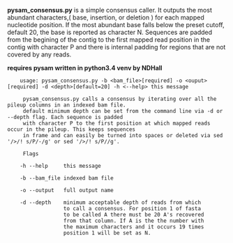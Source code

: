 **pysam_consensus.py** is a simple consensus caller. It outputs the most abundant characters,( base, insertion, or deletion ) for each mapped nucleotide position. If the most abundant base falls below the preset cutoff, default 20, the base is reported as character N. Sequences are padded from the begining of the contig to the first mapped read position in the contig with character P and there is internal padding for regions that are not covered by any reads. 
 


**requires pysam
written in python3.4 venv by NDHall**




```
    usage: pysam_consensus.py -b <bam_file>[required] -o <ouput>[required] -d <depth>[default=20] -h <--help> this message

     pysam_consensus.py calls a consensus by iterating over all the pileup columns in an indexed bam file.
     default minimum depth can be set from the command line via -d or --depth flag. Each sequence is padded
     with character P to the first position at which mapped reads occur in the pileup. This keeps sequences
     in frame and can easily be turned into spaces or deleted via sed '/>/! s/P/-/g' or sed '/>/! s/P//g'. 

     Flags

    -h --help     this message
    
    -b --bam_file indexed bam file
   
    -o --output   full output name 

    -d --depth    minimum acceptable depth of reads from which
                  to call a consensus. For position 1 of fasta
                  to be called A there must be 20 A's recovered
                  from that column. If A is the the number with 
                  the maximum characters and it occurs 19 times
                  position 1 will be set as N. 


```
